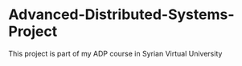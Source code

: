 # Advanced-Distributed-Systems-Project
This project is part of my ADP course in Syrian Virtual University
